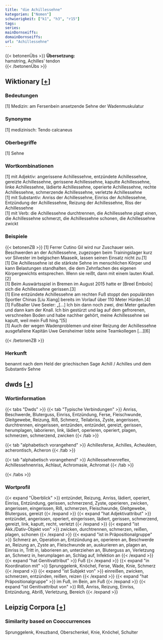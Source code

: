 ```yaml
---
title: "die Achillessehne"
kategorien: ["Nomen"]
schwierigkeit: ["k1", "h3", "r15"]
tags:
series:
mainDornseiffs:
domainDornseiffs:
url: "Achillessehne"
---
```


{{< betonenÜbs >}}
**Übersetzung:**  
hamstring, Achilles’  tendon  
{{< /betonenÜbs >}}

## Wiktionary [[+](https://de.wiktionary.org/wiki/Achillessehne)]

### Bedeutungen
[1] Medizin: am Fersenbein ansetzende Sehne der Wadenmuskulatur  

### Synonyme
[1] medizinisch: Tendo calcaneus  

### Oberbegriffe
[1] Sehne  

### Wortkombinationen
[1] mit Adjektiv: angerissene Achillessehne, entzündete Achillessehne, gereizte Achillessehne, gerissene Achillessehne, kaputte Achillessehne, linke Achillessehne, lädierte Achillessehne, operierte Achillessehne, rechte Achillessehne, schmerzende Achillessehne, verletzte Achillessehne  
[1] mit Substantiv: Anriss der Achillessehne, Einriss der Achillessehne, Entzündung der Achillessehne, Reizung der Achillessehne, Riss der Achillessehne  
[1] mit Verb: die Achillessehne durchtrennen, die Achillessehne plagt einen, die Achillessehne schmerzt, die Achillessehne schonen, die Achillessehne zwickt  

### Beispiele
{{< betonenZB >}}
[1] Ferrer Cutino Gil wird nur Zuschauer sein. Beschwerden an der Achillessehne, zugezogen beim Trainingslager kurz vor Silvester im belgischen Maaseik, lassen seinen Einsatz nicht zu.[1]  
[1] Die Achillessehne ist die stärkste Sehne im menschlichen Körper und kann Belastungen standhalten, die dem Zehnfachen des eigenen Körpergewichts entsprechen. Wenn sie reißt, dann mit einem lauten Knall.[2]  
[1] Beim Auswärtsspiel in Bremen im August 2015 hatte er [Breel Embolo] sich die Achillessehne gerissen.[3]  
[1] Eine entzündete Achillessehne am rechten Fuß stoppt den populärsten Sportler Chinas [Liu Xiang] bereits im Vorlauf über 110 Meter Hürden.[4]  
[1] Fußballer Uwe Seeler: „[…] Ich bin dann noch zwei, drei Meter gelaufen und dann kam der Knall. Ich bin gestürzt und lag auf dem gefrorenen, verschneiten Boden und habe nachher gehört, meine Achillessehne sei kaputt, weil mein Fuß hing.“[5]  
[1] Auch der wegen Wadenproblemen und einer Reizung der Achillessehne ausgefallene Kapitän Uwe Gensheimer lobte seine Teamkollegen […][6]  

{{< /betonenZB >}}
### Herkunft
benannt nach dem Held der griechischen Sage Achill / Achilles und dem Substantiv Sehne  



## dwds [[+](https://www.dwds.de/wb/Achillessehne)]

### Wortinformation
{{< tabs "Dwds" >}}
{{< tab "Typische Verbindungen" >}}
Anriss, Beschwerde, Bluterguss, Einriss, Entzündung, Ferse, Fleischwunde, Gleitgewebe, Reizung, Riß, Schmerz, Teilabriss, Zyste, angerissen, durchtrennen, eingerissen, entzünden, entzündet, gereizt, gerissen, herumplagen, laborieren, link, lädiert, operieren, operiert, plagen, schmerzen, schmerzend, zwicken
{{< /tab >}}

{{< tab "alphabetisch vorangehend" >}}
Achillesferse, Achilles, Acheuléen, acherontisch, Acheron
{{< /tab >}}

{{< tab "alphabetisch vorangehend" >}}
Achillessehnenreflex, Achillessehnenriss, Achlaut, Achromasie, Achromat
{{< /tab >}}

{{< /tabs >}}

### Wortprofil
{{< expand "Überblick" >}} entzündet, Reizung, Anriss, lädiert, operiert, Einriss, Entzündung, gerissen, schmerzend, Zyste, operieren, zwicken, angerissen, eingerissen, Riß, schmerzen, Fleischwunde, Gleitgewebe, Bluterguss, gereizt {{< /expand >}}
{{< expand "hat Adjektivattribut" >}} entzündet, angerissen, operiert, eingerissen, lädiert, gerissen, schmerzend, gereizt, link, kaputt, recht, verletzt {{< /expand >}}
{{< expand "ist Akk./Dativ-Objekt von" >}} zwicken, durchtrennen, schmerzen, reißen, plagen, schonen {{< /expand >}}
{{< expand "ist in Präpositionalgruppe" >}} Schmerz an, Operation an, Entzündung an, operieren an, Beschwerde an, Reizung an, Zyste an, Fleischwunde an, auskurieren an, plagen an, Einriss in, Tritt in, laborieren an, unterziehen an, Bluterguss an, Verletzung an, Schmerz in, herumplagen an, Schlag auf, Infektion an {{< /expand >}}
{{< expand "hat Genitivattribut" >}} Fuß {{< /expand >}}
{{< expand "in Koordination mit" >}} Sprunggelenk, Knöchel, Ferse, Wade, Knie, Schmerz {{< /expand >}}
{{< expand "ist Subjekt von" >}} einreißen, zwicken, schmerzen, entzünden, reißen, reizen {{< /expand >}}
{{< expand "hat Präpositionalgruppe" >}} im Fuß, im Bein, am Fuß {{< /expand >}}
{{< expand "ist Genitivattribut von" >}} Riß, Anriss, Reizung, Einriss, Entzündung, Abriß, Verletzung, Bereich {{< /expand >}}

## Leipzig Corpora [[+](https://corpora.uni-leipzig.de/en/res?word=Achillessehne&corpusId=deu_newscrawl-public_2018)]


### Similarity based on Cooccurrences
Sprunggelenk, Kreuzband, Oberschenkel, Knie, Knöchel, Schulter

